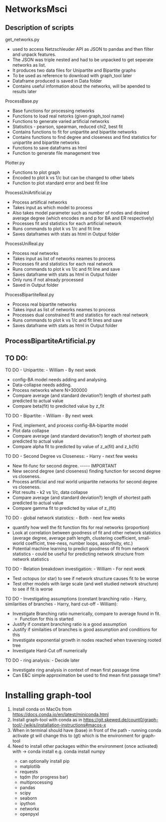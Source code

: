 # NetworksMsci

Description of scripts
------------------------------------------------------------------------
get_networks.py 
- used to access Netzschleuder API  as JSON to pandas and then filter and unpack features.
- The JSON was triple nested and had to be unpacked to get seperate networks as list.
- It produces two data files for Unipartite and Bipartite graphs
- To be used as reference to download with graph_tool later
- Dataframe produced is saved in Data folder
- Contains useful information about the networks, will be apended to results later

ProcessBase.py
- Base functions for processing networks
- Functions to load real netorks (given graph_tool name)
- Functions to generate varied artificial networks
- Statisitics - pearson, spearman, reduced chi2, best fit
- Contains functions to fit for unipartite and bipartite networks
- Contains functions to find degree and closeness and find statistics for unipartite and bipartite networks
- Functions to save dataframs as html
- Function to generate file management tree

Plotter.py
- Functions to plot graph
- Encoded to plot k vs 1/c but can be changed to other labels
- Function to plot standard error and best fit line

ProcessUniArtificial.py
- Process artiifical networks
- Takes input as which model to process
- Also takes model parameter such as number of nodes and desired average degree (which encodes m and p for BA and ER respectively)
- Processes fit and statistics for each artificial network
- Runs commands to plot k vs 1/c and fit line
- Saves dataframes with stats as html in Output folder

ProcessUniReal.py
- Process real networks
- Takes input as list of networks neames to process
- Processes fit and statistics for each real network
- Runs commands to plot k vs 1/c and fit line and save
- Saves dataframe with stats as html in Output folder
- Only runs if not already processed
- Saved in Output folder

ProcessBipartiteReal.py
- Process real bipartite networks
- Takes input as list of networks neames to process
- Processes dual constrained fit and statistics for each real network
- Runs commands to plot k vs 1/c and fit lines and save
- Saves dataframe with stats as html in Output folder

ProcessBipartiteArtificial.py
- 

TO DO:
------------------------------------------------------------------------
TO DO - Unipartite: - William - By next week
* config-BA model needs adding and analysing.
* Data-collapse needs adding. 
* Process networks where N>300000
* Compare average (and standard deviation?) length of shortest path predicted to actual value
* Compare beta(fit) to predicited value by z_fit

TO DO - Bipartite: - William - By next week
* Find, implement, and process config-BA-bipartite model
* Plot data collapse
* Compare average (and standard deviation?) length of shortest path predicted to actual value
* Compare alpha fit to predicted by value of z_a(fit) and z_b(fit)

TO DO - Second Degree vs Closeness: - Harry - next few weeks
* New fit-func for second degree. ----- IMPORTANT
* New second degree (and closeness) finding function for
    second degree vs closeness.
* Process artificial and real world unipartite networks for second
    degree vs closeness.
* Plot results - k2 vs 1/c, data collapse
* Compare average (and standard deviation?) length of shortest path predicted to actual value
* Compare gamma fit to predicted by value of z_(fit)

TO DO - global network statistics: - Both - next few weeks
* quantify how well the fit function fits for real networks (proportion)
* Look at correlation between goodness of fit and other network statistics (average degree, average path length, clustering coefficient, small-world coefficint, tree-ness, number loops, assortivity, etc.)
* Potential machine learning to predict goodness of fit from network statistics - could be useful for predicting network structure from network statistics

TO DO - Relation breakdown investigation: - William - For next week
* Test octopus (or star) to see if network structure causes fit to be worse
* Test other models with large scale (and well studied network structure) to see if fit is worse

TO DO - Investigating assumptions (constant branching ratio - Harry, similarities of branches - Harry, hard cut-off - William): 
* Investigate Branching ratio numerically, compare to average found in fit.
    * Function for this is started
* Justify if constant branching ratio is a good assumption
* Justify if similaities of branches is good assumption and conditions for this
* Investigate exponential growth in nodes reached when traversing rooted tree
* Investigate Hard-Cut off numerically

TO DO - ring analysis: - Decide later
* Investigate ring analysis in context of mean first passage time
* Can E&C simple approximation be used to find mean first passage time?


Installing graph-tool
=====================
1. Install conda on MacOs from https://docs.conda.io/en/latest/miniconda.html
2. Install graph-tool with conda as in https://git.skewed.de/count0/graph-tool/-/wikis/installation-instructions#macos-x
3. When in terminal should have (base) in front of the path - running conda activate gt will change this to (gt) which is the environment for graph-tool
4. Need to install other packages within the environment (once activated) with -> conda install <package>
    e.g. conda install numpy
    - can optionally install pip
    - matplotlib
    - requests
    - tqdm (for progress bar)
    - multiprocessing
    - pandas
    - scipy
    - seaborn
    - ipython
    - networkx
    - openpyxl

    